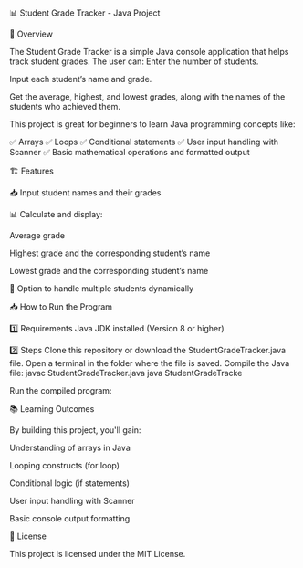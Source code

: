 📊 Student Grade Tracker - Java Project

🚀 Overview

The Student Grade Tracker is a simple Java console application that helps track student grades. The user can:
Enter the number of students.

Input each student’s name and grade.

Get the average, highest, and lowest grades, along with the names of the students who achieved them.

This project is great for beginners to learn Java programming concepts like:

✅ Arrays
✅ Loops
✅ Conditional statements
✅ User input handling with Scanner
✅ Basic mathematical operations and formatted output

🏗️ Features

📥 Input student names and their grades

📊 Calculate and display:

Average grade

Highest grade and the corresponding student’s name

Lowest grade and the corresponding student’s name

🚪 Option to handle multiple students dynamically

📥 How to Run the Program

1️⃣ Requirements
Java JDK installed (Version 8 or higher)

2️⃣ Steps
Clone this repository or download the StudentGradeTracker.java file.
Open a terminal in the folder where the file is saved.
Compile the Java file:
javac StudentGradeTracker.java
java StudentGradeTracke

Run the compiled program:

📚 Learning Outcomes

By building this project, you'll gain:

Understanding of arrays in Java

Looping constructs (for loop)

Conditional logic (if statements)

User input handling with Scanner

Basic console output formatting

📄 License

This project is licensed under the MIT License.
